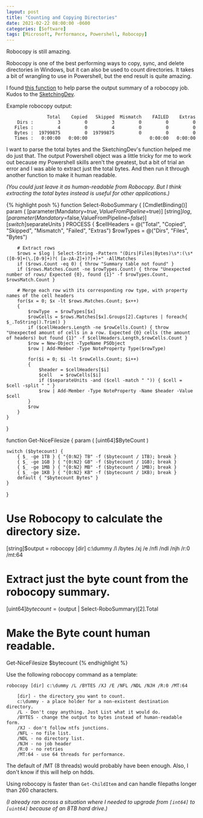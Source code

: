 ```yaml
---
layout: post
title: "Counting and Copying Directories"
date: 2021-02-22 08:00:00 -0600
categories: [Software]
tags: [Microsoft, Performance, Powershell, Robocopy]
---
```


Robocopy is still amazing.

Robocopy is one of the best performing ways to copy, sync, and delete directories in Windows, but it can also be used to count directories. It takes a bit of wrangling to use in Powershell, but the end result is quite amazing.

I found [this function](https://sketchingdev.co.uk/blog/powershell-extract-the-summary-table-from-robocopys-log-file.html) to help parse the output summary of a robocopy job. Kudos to the [SketchingDev](https://twitter.com/sketchingdev).

Example robocopy output:

```
               Total    Copied   Skipped  Mismatch    FAILED    Extras
    Dirs :         3         0         3         0         0         0
   Files :         4         0         4         0         0         0
   Bytes :  19799875         0  19799875         0         0         0
   Times :   0:00:00   0:00:00                       0:00:00   0:00:00
```
I want to parse the total bytes and the SketchingDev's function helped me do just that. The output Powershell object was a little tricky for me to work out because my Powershell skills aren't the greatest, but a bit of trial an error and I was able to extract just the total bytes. And then run it through another function to make it human readable.

*(You could just leave it as human-readable from Robocopy. But I think extracting the total bytes instead is useful for other applications.)*

{% highlight posh %}
function Select-RoboSummary {
    [CmdletBinding()]
    param (
        [parameter(Mandatory=$true,ValueFromPipeline=$true)]
        [string]$log,
        [parameter(Mandatory=$false,ValueFromPipeline=$false)]
        [switch]$separateUnits
    )
    PROCESS
    {
        $cellHeaders = @("Total", "Copied", "Skipped", "Mismatch", "Failed", "Extras")
        $rowTypes    = @("Dirs", "Files", "Bytes")

        # Extract rows
        $rows = $log | Select-String -Pattern "(Dirs|Files|Bytes)\s*:(\s*([0-9]+(\.[0-9]+)?( [a-zA-Z]+)?)+)+" -AllMatches
        if ($rows.Count -eq 0) { throw "Summary table not found" }
        if ($rows.Matches.Count -ne $rowTypes.Count) { throw "Unexpected number of rows/ Expected {0}, found {1}" -f $rowTypes.Count, $rowsMatch.Count }

        # Merge each row with its corresponding row type, with property names of the cell headers
        for($x = 0; $x -lt $rows.Matches.Count; $x++)
        {
            $rowType  = $rowTypes[$x]
            $rowCells = $rows.Matches[$x].Groups[2].Captures | foreach{ $_.ToString().Trim() }
            if ($cellHeaders.Length -ne $rowCells.Count) { throw "Unexpected amount of cells in a row. Expected {0} cells (the amount of headers) but found {1}" -f $cellHeaders.Length,$rowCells.Count }
            $row = New-Object -TypeName PSObject
            $row | Add-Member -Type NoteProperty Type($rowType)

            for($i = 0; $i -lt $rowCells.Count; $i++)
            {
                $header = $cellHeaders[$i]
                $cell   = $rowCells[$i]
                if ($separateUnits -and ($cell -match " ")) { $cell = $cell -split " " }
                $row | Add-Member -Type NoteProperty -Name $header -Value $cell
            }
            $row
        }
    }
}


function Get-NiceFilesize {
    param (
        [uint64]$ByteCount
    )
        
    switch ($bytecount) {
        { $_ -ge 1TB } { "{0:N2} TB" -f ($bytecount / 1TB); break }
        { $_ -ge 1GB } { "{0:N2} GB" -f ($bytecount / 1GB); break }
        { $_ -ge 1MB } { "{0:N2} MB" -f ($bytecount / 1MB); break }
        { $_ -ge 1KB } { "{0:N2} KB" -f ($bytecount / 1KB); break }
        default { "$bytecount Bytes" }
    }
}

# Use Robocopy to calculate the directory size.
[string]$output = robocopy [dir] c:\dummy /l /bytes /xj /e /nfl /ndl /njh /r:0 /mt:64

# Extract just the byte count from the robocopy summary.
[uint64]$bytecount = ($output | Select-RoboSummary)[2].Total

# Make the Byte count human readable.
Get-NiceFilesize $bytecount
{% endhighlight %}

Use the following robocopy command as a template:

```
robocopy [dir] c:\dummy /L /BYTES /XJ /E /NFL /NDL /NJH /R:0 /MT:64

    [dir] - the directory you want to count.
    c:\dummy - a place holder for a non-existent destination directory.
    /L - Don't copy anything. Just List what it would do.
    /BYTES - change the output to bytes instead of human-readable form.
    /XJ - don't follow ntfs junctions.
    /NFL - no file list.
    /NDL - no directory list.
    /NJH - no job header
    /R:0 - no retries
    /MT:64 - use 64 threads for performance.
```

The default of /MT (8 threads) would probably have been enough. Also, I don't know if this will help on hdds.

Using robocopy is faster than `Get-ChildItem` and can handle filepaths longer than 260 characters.

*(I already ran across a situation where I needed to upgrade from `[int64]` to `[uint64]` because of an 8TB hard drive.)*
